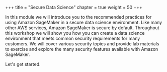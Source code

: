 +++
title = "Secure Data Science"
chapter = true
weight = 50
+++

In this module we will introduce you to the recommended practices for using Amazon SageMaker in a secure data science environment.  Like many other AWS services, Amazon SageMaker is secure by default.  Throughout this workshop we will show you how you can create a data science environment that meets common security requirements for many customers.  We will cover various security topics and provide lab materials to exercise and explore the many security features available with Amazon SageMaker. 

Let's get started.